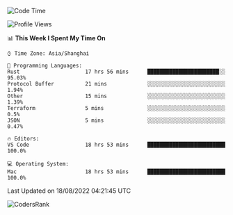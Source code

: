 <!--START_SECTION:waka-->
![Code Time](http://img.shields.io/badge/Code%20Time-1%2C630%20hrs%2025%20mins-blue)

![Profile Views](http://img.shields.io/badge/Profile%20Views-59-blue)

📊 **This Week I Spent My Time On** 

```text
⌚︎ Time Zone: Asia/Shanghai

💬 Programming Languages: 
Rust                     17 hrs 56 mins      ███████████████████████░░   95.03% 
Protocol Buffer          21 mins             ░░░░░░░░░░░░░░░░░░░░░░░░░   1.94% 
Other                    15 mins             ░░░░░░░░░░░░░░░░░░░░░░░░░   1.39% 
Terraform                5 mins              ░░░░░░░░░░░░░░░░░░░░░░░░░   0.5% 
JSON                     5 mins              ░░░░░░░░░░░░░░░░░░░░░░░░░   0.47%

🔥 Editors: 
VS Code                  18 hrs 53 mins      █████████████████████████   100.0%

💻 Operating System: 
Mac                      18 hrs 53 mins      █████████████████████████   100.0%

```


 Last Updated on 18/08/2022 04:21:45 UTC
<!--END_SECTION:waka-->

![CodersRank](https://cr-skills-chart-widget.azurewebsites.net/api/api?username=BugenZhao&padding=16&tooltip=true&branding=false&sort-by-score=true&skills=Rust%2C%20Swift%2C%20C%2C%20TypeScript%2C%20Java%2C%20Go%2C%20Dart%2C%20C%2B%2B%2C%20Python%2C%20Assembly%2C%20Shell%2C%20Kotlin)
